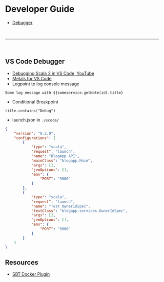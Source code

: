 # Developer Guide

- [Debugger](#vs-code-debugger)

<br><hr><br>

## VS Code Debugger

- [Debugging Scala 3 in VS Code, YouTube](https://www.youtube.com/watch?v=zX-t5E5hQh0)
- [Metals for VS Code](https://scalameta.org/metals/docs/editors/vscode/)
- Logpoint to log console message
```
Some log message with ${someservice.getNote(id).title}
``` 
- Conditional Breakpoint
```
title.contains("Debug")
```
- launch.json in `.vscode/`
```json
{
    "version": "0.2.0",
    "configurations": [
        {
            "type": "scala",
            "request": "launch",
            "name": "BlogApp API",
            "mainClass": "blogapp.Main",
            "args": [],
            "jvmOptions": [],
            "env": {
                "PORT": "9000"
            }
        },
        {
            "type": "scala",
            "request": "launch",
            "name": "Test OwnerIdSpec",
            "testClass": "blogapp.services.OwnerIdSpec",
            "args": [],
            "jvmOptions": [],
            "env": {
                "PORT": "9000"
            }
        }
    ]
}
```

## Resources

- [SBT Docker Plugin](https://www.scala-sbt.org/sbt-native-packager/formats/docker.html)